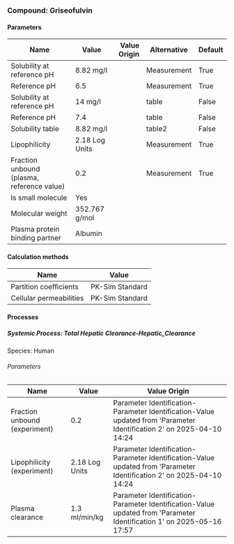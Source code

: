 ### Compound: Griseofulvin

#### Parameters

Name                                       | Value          | Value Origin | Alternative | Default
------------------------------------------ | -------------- | ------------:| ----------- | -------
Solubility at reference pH                 | 8.82 mg/l      |              | Measurement | True   
Reference pH                               | 6.5            |              | Measurement | True   
Solubility at reference pH                 | 14 mg/l        |              | table       | False  
Reference pH                               | 7.4            |              | table       | False  
Solubility table                           | 8.82 mg/l      |              | table2      | False  
Lipophilicity                              | 2.18 Log Units |              | Measurement | True   
Fraction unbound (plasma, reference value) | 0.2            |              | Measurement | True   
Is small molecule                          | Yes            |              |             |        
Molecular weight                           | 352.767 g/mol  |              |             |        
Plasma protein binding partner             | Albumin        |              |             |        


#### Calculation methods

Name                    | Value          
----------------------- | ---------------
Partition coefficients  | PK-Sim Standard
Cellular permeabilities | PK-Sim Standard


#### Processes

##### Systemic Process: Total Hepatic Clearance-Hepatic_Clearance

Species: Human

###### Parameters

Name                          | Value          | Value Origin                                                                                                         
----------------------------- | -------------- | ---------------------------------------------------------------------------------------------------------------------
Fraction unbound (experiment) | 0.2            | Parameter Identification-Parameter Identification-Value updated from 'Parameter Identification 2' on 2025-04-10 14:24
Lipophilicity (experiment)    | 2.18 Log Units | Parameter Identification-Parameter Identification-Value updated from 'Parameter Identification 2' on 2025-04-10 14:24
Plasma clearance              | 1.3 ml/min/kg  | Parameter Identification-Parameter Identification-Value updated from 'Parameter Identification 1' on 2025-05-16 17:57


